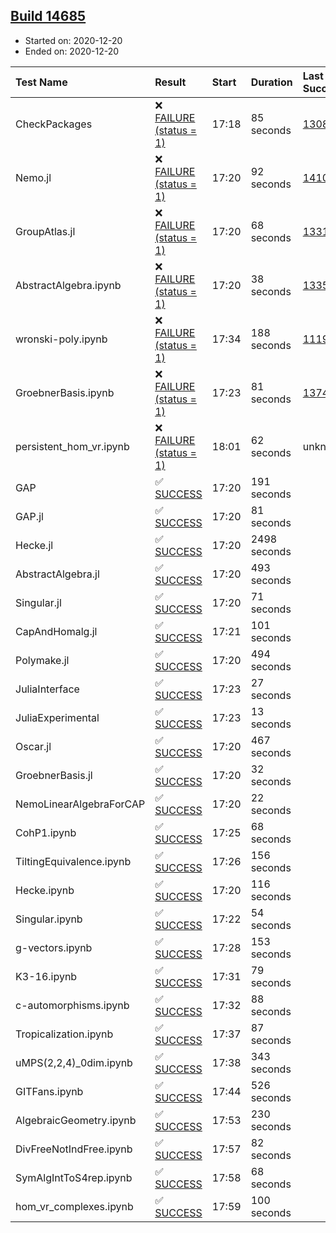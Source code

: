 ## [Build 14685](https://oscarci.mathematik.uni-kl.de/job/oscar/14685/)

* Started on: 2020-12-20
* Ended on: 2020-12-20

| Test Name    | Result | Start | Duration | Last Success | First Failure |
|:-------------|:-------|:------|:---------|:-------------|:--------------|
| CheckPackages | ❌ [FAILURE (status = 1)](https://oscarci.mathematik.uni-kl.de/job/oscar/14685/artifact/logs/build-14685/CheckPackages.log) | 17:18 | 85 seconds | [13085](https://oscarci.mathematik.uni-kl.de/job/oscar/13085/) | [13086](https://oscarci.mathematik.uni-kl.de/job/oscar/13086/) |
| Nemo.jl | ❌ [FAILURE (status = 1)](https://oscarci.mathematik.uni-kl.de/job/oscar/14685/artifact/logs/build-14685/Nemo.jl.log) | 17:20 | 92 seconds | [14101](https://oscarci.mathematik.uni-kl.de/job/oscar/14101/) | [14102](https://oscarci.mathematik.uni-kl.de/job/oscar/14102/) |
| GroupAtlas.jl | ❌ [FAILURE (status = 1)](https://oscarci.mathematik.uni-kl.de/job/oscar/14685/artifact/logs/build-14685/GroupAtlas.jl.log) | 17:20 | 68 seconds | [13311](https://oscarci.mathematik.uni-kl.de/job/oscar/13311/) | [13312](https://oscarci.mathematik.uni-kl.de/job/oscar/13312/) |
| AbstractAlgebra.ipynb | ❌ [FAILURE (status = 1)](https://oscarci.mathematik.uni-kl.de/job/oscar/14685/artifact/logs/build-14685/AbstractAlgebra.ipynb.log) | 17:20 | 38 seconds | [13355](https://oscarci.mathematik.uni-kl.de/job/oscar/13355/) | [13356](https://oscarci.mathematik.uni-kl.de/job/oscar/13356/) |
| wronski-poly.ipynb | ❌ [FAILURE (status = 1)](https://oscarci.mathematik.uni-kl.de/job/oscar/14685/artifact/logs/build-14685/wronski-poly.ipynb.log) | 17:34 | 188 seconds | [11192](https://oscarci.mathematik.uni-kl.de/job/oscar/11192/) | [11193](https://oscarci.mathematik.uni-kl.de/job/oscar/11193/) |
| GroebnerBasis.ipynb | ❌ [FAILURE (status = 1)](https://oscarci.mathematik.uni-kl.de/job/oscar/14685/artifact/logs/build-14685/GroebnerBasis.ipynb.log) | 17:23 | 81 seconds | [13748](https://oscarci.mathematik.uni-kl.de/job/oscar/13748/) | [13749](https://oscarci.mathematik.uni-kl.de/job/oscar/13749/) |
| persistent_hom_vr.ipynb | ❌ [FAILURE (status = 1)](https://oscarci.mathematik.uni-kl.de/job/oscar/14685/artifact/logs/build-14685/persistent_hom_vr.ipynb.log) | 18:01 | 62 seconds | unknown | unknown |
| GAP | ✅ [SUCCESS](https://oscarci.mathematik.uni-kl.de/job/oscar/14685/artifact/logs/build-14685/GAP.log) | 17:20 | 191 seconds |  |  |
| GAP.jl | ✅ [SUCCESS](https://oscarci.mathematik.uni-kl.de/job/oscar/14685/artifact/logs/build-14685/GAP.jl.log) | 17:20 | 81 seconds |  |  |
| Hecke.jl | ✅ [SUCCESS](https://oscarci.mathematik.uni-kl.de/job/oscar/14685/artifact/logs/build-14685/Hecke.jl.log) | 17:20 | 2498 seconds |  |  |
| AbstractAlgebra.jl | ✅ [SUCCESS](https://oscarci.mathematik.uni-kl.de/job/oscar/14685/artifact/logs/build-14685/AbstractAlgebra.jl.log) | 17:20 | 493 seconds |  |  |
| Singular.jl | ✅ [SUCCESS](https://oscarci.mathematik.uni-kl.de/job/oscar/14685/artifact/logs/build-14685/Singular.jl.log) | 17:20 | 71 seconds |  |  |
| CapAndHomalg.jl | ✅ [SUCCESS](https://oscarci.mathematik.uni-kl.de/job/oscar/14685/artifact/logs/build-14685/CapAndHomalg.jl.log) | 17:21 | 101 seconds |  |  |
| Polymake.jl | ✅ [SUCCESS](https://oscarci.mathematik.uni-kl.de/job/oscar/14685/artifact/logs/build-14685/Polymake.jl.log) | 17:20 | 494 seconds |  |  |
| JuliaInterface | ✅ [SUCCESS](https://oscarci.mathematik.uni-kl.de/job/oscar/14685/artifact/logs/build-14685/JuliaInterface.log) | 17:23 | 27 seconds |  |  |
| JuliaExperimental | ✅ [SUCCESS](https://oscarci.mathematik.uni-kl.de/job/oscar/14685/artifact/logs/build-14685/JuliaExperimental.log) | 17:23 | 13 seconds |  |  |
| Oscar.jl | ✅ [SUCCESS](https://oscarci.mathematik.uni-kl.de/job/oscar/14685/artifact/logs/build-14685/Oscar.jl.log) | 17:20 | 467 seconds |  |  |
| GroebnerBasis.jl | ✅ [SUCCESS](https://oscarci.mathematik.uni-kl.de/job/oscar/14685/artifact/logs/build-14685/GroebnerBasis.jl.log) | 17:20 | 32 seconds |  |  |
| NemoLinearAlgebraForCAP | ✅ [SUCCESS](https://oscarci.mathematik.uni-kl.de/job/oscar/14685/artifact/logs/build-14685/NemoLinearAlgebraForCAP.log) | 17:20 | 22 seconds |  |  |
| CohP1.ipynb | ✅ [SUCCESS](https://oscarci.mathematik.uni-kl.de/job/oscar/14685/artifact/logs/build-14685/CohP1.ipynb.log) | 17:25 | 68 seconds |  |  |
| TiltingEquivalence.ipynb | ✅ [SUCCESS](https://oscarci.mathematik.uni-kl.de/job/oscar/14685/artifact/logs/build-14685/TiltingEquivalence.ipynb.log) | 17:26 | 156 seconds |  |  |
| Hecke.ipynb | ✅ [SUCCESS](https://oscarci.mathematik.uni-kl.de/job/oscar/14685/artifact/logs/build-14685/Hecke.ipynb.log) | 17:20 | 116 seconds |  |  |
| Singular.ipynb | ✅ [SUCCESS](https://oscarci.mathematik.uni-kl.de/job/oscar/14685/artifact/logs/build-14685/Singular.ipynb.log) | 17:22 | 54 seconds |  |  |
| g-vectors.ipynb | ✅ [SUCCESS](https://oscarci.mathematik.uni-kl.de/job/oscar/14685/artifact/logs/build-14685/g-vectors.ipynb.log) | 17:28 | 153 seconds |  |  |
| K3-16.ipynb | ✅ [SUCCESS](https://oscarci.mathematik.uni-kl.de/job/oscar/14685/artifact/logs/build-14685/K3-16.ipynb.log) | 17:31 | 79 seconds |  |  |
| c-automorphisms.ipynb | ✅ [SUCCESS](https://oscarci.mathematik.uni-kl.de/job/oscar/14685/artifact/logs/build-14685/c-automorphisms.ipynb.log) | 17:32 | 88 seconds |  |  |
| Tropicalization.ipynb | ✅ [SUCCESS](https://oscarci.mathematik.uni-kl.de/job/oscar/14685/artifact/logs/build-14685/Tropicalization.ipynb.log) | 17:37 | 87 seconds |  |  |
| uMPS(2,2,4)_0dim.ipynb | ✅ [SUCCESS](https://oscarci.mathematik.uni-kl.de/job/oscar/14685/artifact/logs/build-14685/uMPS-2-2-4-_0dim.ipynb.log) | 17:38 | 343 seconds |  |  |
| GITFans.ipynb | ✅ [SUCCESS](https://oscarci.mathematik.uni-kl.de/job/oscar/14685/artifact/logs/build-14685/GITFans.ipynb.log) | 17:44 | 526 seconds |  |  |
| AlgebraicGeometry.ipynb | ✅ [SUCCESS](https://oscarci.mathematik.uni-kl.de/job/oscar/14685/artifact/logs/build-14685/AlgebraicGeometry.ipynb.log) | 17:53 | 230 seconds |  |  |
| DivFreeNotIndFree.ipynb | ✅ [SUCCESS](https://oscarci.mathematik.uni-kl.de/job/oscar/14685/artifact/logs/build-14685/DivFreeNotIndFree.ipynb.log) | 17:57 | 82 seconds |  |  |
| SymAlgIntToS4rep.ipynb | ✅ [SUCCESS](https://oscarci.mathematik.uni-kl.de/job/oscar/14685/artifact/logs/build-14685/SymAlgIntToS4rep.ipynb.log) | 17:58 | 68 seconds |  |  |
| hom_vr_complexes.ipynb | ✅ [SUCCESS](https://oscarci.mathematik.uni-kl.de/job/oscar/14685/artifact/logs/build-14685/hom_vr_complexes.ipynb.log) | 17:59 | 100 seconds |  |  |
